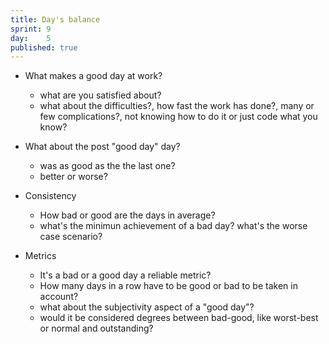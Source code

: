 ```yaml
---
title: Day's balance
sprint: 9
day:	5
published: true
---
```


- What makes a good day at work?
	- what are you satisfied about?
	- what about the difficulties?, how fast the work has done?, many or few complications?, not knowing how to do it or just code what you know?

- What about the post "good day" day?
	- was as good as the the last one?
	- better or worse?

- Consistency
	- How bad or good are the days in average?
	- what's the minimun achievement of a bad day? what's the worse case scenario?

- Metrics
	- It's a bad or a good day a reliable metric?
	- How many days in a row have to be good or bad to be taken in account?
	- what about the subjectivity aspect of a "good day"?
	- would it be considered degrees between bad-good, like worst-best or normal and outstanding?